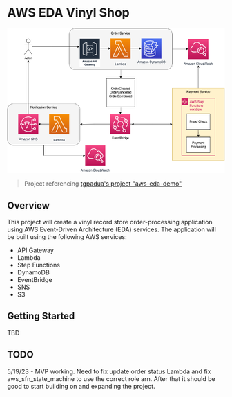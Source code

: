 # AWS EDA Vinyl Shop

![AWS EDA Project Image](./images/AWS_EDA_Vinyl_Shop.drawio.png)

> Project referencing [tgpadua's project "aws-eda-demo"](<https://github.com/tgpadua/aws-eda-demo>)

## Overview

This project will create a vinyl record store order-processing application using AWS Event-Driven Architecture (EDA) services. The application will be built using the following AWS services:

- API Gateway
- Lambda
- Step Functions
- DynamoDB
- EventBridge
- SNS
- S3

## Getting Started

TBD

## TODO

5/19/23 - MVP working. Need to fix update order status Lambda and fix aws_sfn_state_machine to use the correct role arn. After that it should be good to start building on and expanding the project.